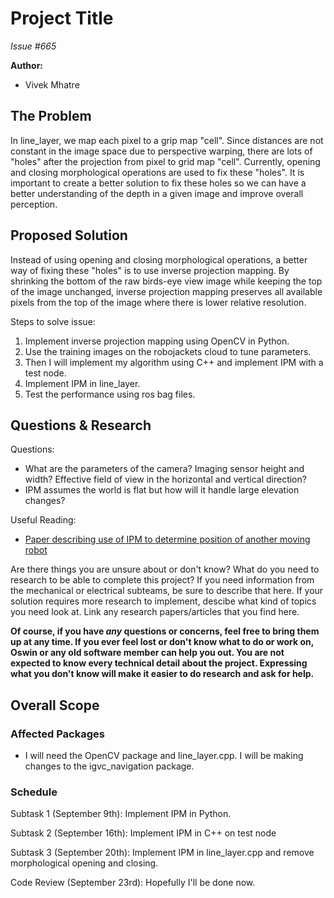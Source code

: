 # Project Title

*Issue #665*

**Author:**
- Vivek Mhatre

## The Problem

In line_layer, we map each pixel to a grip map "cell". Since distances are not constant in the image space due to perspective warping, there are lots of "holes" after the projection from pixel to grid map "cell". Currently, opening and closing morphological operations are used to fix these "holes". It is important to create a better solution to fix these holes so we can have a better understanding of the depth in a given image and improve overall perception.

## Proposed Solution

Instead of using opening and closing morphological operations, a better way of fixing these "holes" is to use inverse projection mapping. By shrinking the bottom of the raw birds-eye view image while keeping the top of the image unchanged, inverse projection mapping preserves all available pixels from the top of the image where there is lower relative resolution.

Steps to solve issue:
1. Implement inverse projection mapping using OpenCV in Python.
2. Use the training images on the robojackets cloud to tune parameters.
3. Then I will implement my algorithm using C++ and implement IPM with a test node.
4. Implement IPM in line_layer.
5. Test the performance using ros bag files.

## Questions & Research

Questions:
- What are the parameters of the camera? Imaging sensor height and width? Effective field of view in the horizontal and vertical direction?
- IPM assumes the world is flat but how will it handle large elevation changes?

Useful Reading:
- [Paper describing use of IPM to determine position of another moving robot](https://www.scitepress.org/papers/2018/69300/69300.pdf)




Are there things you are unsure about or don't know? What do you need to research to be able to
complete this project? If you need information from the mechanical or electrical subteams,
be sure to describe that here. If your solution requires more research to implement, descibe
what kind of topics you need look at. Link any research papers/articles that you find here.

**Of course, if you have _any_ questions or concerns, feel free to bring them up at any time.
If you ever feel lost or don't know what to do or work on, Oswin or any old software member
can help you out. You are not expected to know every technical detail about the project. Expressing
what you don't know will make it easier to do research and ask for help.** 

## Overall Scope

### Affected Packages

- I will need the OpenCV package and line\_layer.cpp. I will be making changes to the igvc\_navigation package.


### Schedule

Subtask 1 (September 9th): Implement IPM in Python.

Subtask 2 (September 16th): Implement IPM in C++ on test node

Subtask 3 (September 20th): Implement IPM in line\_layer.cpp and remove morphological opening and closing.

Code Review (September 23rd): Hopefully I'll be done now.
